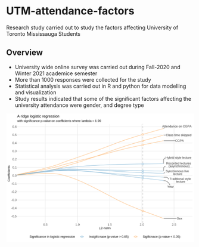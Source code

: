# UTM-attendance-factors
Research study carried out to study the factors affecting University of Toronto Mississauga Students

## Overview
- University wide online survey was carried out during Fall-2020 and Winter 2021 academice semester
- More than 1000 responses were collected for the study
- Statistical analysis was carried out in R and python for data modelling and visualization
- Study results indicated that some of the significant factors affecting the university attendance were gender, and degree type

![Alt text](p2.png?raw=true "Title")
